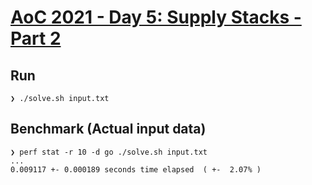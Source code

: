 # [AoC 2021 - Day 5: Supply Stacks - Part 2](https://adventofcode.com/2022/day/5)

Run
---

```
❯ ./solve.sh input.txt
```


Benchmark (Actual input data)
-----------------------------

```
❯ perf stat -r 10 -d go ./solve.sh input.txt
...
0.009117 +- 0.000189 seconds time elapsed  ( +-  2.07% )
```
